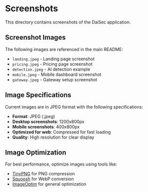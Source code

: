# Screenshots

This directory contains screenshots of the DaiSec application.

## Screenshot Images

The following images are referenced in the main README:

- `landing.jpeg` - Landing page screenshot
- `pricing.jpeg` - Pricing page screenshot  
- `detection.jpeg` - AI detection example
- `mobile.jpeg` - Mobile dashboard screenshot
- `gateway.jpeg` - Gateway setup screenshot

## Image Specifications

Current images are in JPEG format with the following specifications:

- **Format**: JPEG (.jpeg)
- **Desktop screenshots**: 1200x800px
- **Mobile screenshots**: 400x800px
- **Optimized for web**: Compressed for fast loading
- **Quality**: High resolution for clear display

## Image Optimization

For best performance, optimize images using tools like:
- [TinyPNG](https://tinypng.com/) for PNG compression
- [Squoosh](https://squoosh.app/) for WebP conversion
- [ImageOptim](https://imageoptim.com/) for general optimization
